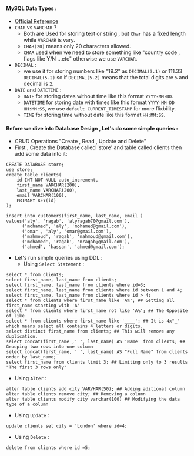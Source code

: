 #### MySQL Data Types :
- [Official Reference](https://dev.mysql.com/doc/refman/8.0/en/data-types.html)
- `CHAR` vs `VARCHAR` ?
  - Both are Used for storing text or string , but `Char` has a fixed length while 
  `VARCHAR` is vary.
  - `CHAR(20)` means only 20 characters allowed.
  - `CHAR` used when we need to store something like "country code , flags like Y/N ...etc"
  otherwise we use `VARCHAR`.
- `DECIMAL` :
  - we use it for storing numbers like "19.2" as `DECIMAL(3.1)` or 111.33 `DECIMAL(5.2)`
  so if `DECIMAL(5.2)` means that the total digits are `5` and decimal is `2`.
- `DATE` and `DATETIME` :
  - `DATE` for storing dates without time like this format `YYYY-MM-DD`.
  - `DATETIME` for storing date with times like this format `YYYY-MM-DD HH:MM:SS`,
   we use `default CURRENT_TIMESTAMP` for more flixbility.
  - `TIME` for storing time without date like this format `HH:MM:SS`.

#### Before we dive into Database Design , Let's do some simple queries :
- CRUD Operations "Create , Read , Update and Delete"
- First , Create the Database called 'store' and table called clients then add some data into it:
```
CREATE DATABASE store;
use store;
create table clients(
	id INT NOT NULL auto_increment,
    first_name VARCHAR(200),
    last_name VARCHAR(200),
    email VARCHAR(100),
    PRIMARY KEY(id)
);

insert into customers(first_name, last_name, email ) 
values('aly', 'ragab', 'alyragab70@gmail.com'),
      ('mohamed', 'aly', 'mohamed@gmail.com'),
      ('omar', 'aly', 'omar@gmail.com'),
      ('mahmoud', 'ragab', 'mahmoud@gmail.com'),
      ('mohamed', 'ragab', 'mragab@gmail.com'),
      ('ahmed', 'hassan', 'ahmed@gmail.com');
```
- Let's run simple queries using DDL :
  - Using `Select Statement` :

```
select * from clients;
select first_name, last_name from clients;
select first_name, last_name from clients where id=3;
select first_name, last_name from clients where id between 1 and 4;
select first_name, last_name from clients where id > 4;
select * from clients where first_name like 'A%'; ## Getting all first_name starting with 'A'
select * from clients where first_name not like 'A%'; ## The Opposite of like
select * from clients where first_name like '____'; ## It is 4x"_" which means select all contains 4 letters or digits.
select distinct first_name from clients; ## This will remove any duplication.
select concat(first_name ,' ', last_name) AS 'Name' from clients; ## Grouping two rows into one column
select concat(first_name, ' ', last_name) AS "Full Name" from clients order by last_name;
select first_name from clients limit 3; ## Limiting only to 3 results "The first 3 rows only"
```

 - Using `Alter` :

```
alter table clients add city VARVHAR(50); ## Adding aditional column
alter table clients remove city; ## Removing a column
alter table clients modify city varchar(100) ## Modifying the data type of a column
```

 - Using `Update` :
```
update clients set city = 'London' where id=4;
```
 - Using `Delete` :
```
delete from clients where id =5;
```